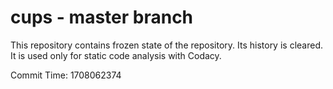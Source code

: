 # cups - master branch

This repository contains frozen state of the repository.
Its history is cleared. It is used only for static code
analysis with Codacy.

Commit Time: 1708062374